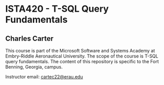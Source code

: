 # ISTA420 - T-SQL Query Fundamentals

## Charles Carter

This course is part of the Microsoft Software and Systems Academy at Embry-Riddle Aeronautical University. The scope of the course is T-SQL query fundamentals. The content of this repository is specific to the Fort Benning, Georgia, campus. 

Instructor email: cartec22@erau.edu
